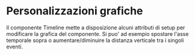 # Personalizzazioni grafiche

Il componente Timeline mette a disposizione alcuni attributi di setup per modificare la grafica del componente. Si puo' ad esempio spostare l'asse temporale sopra o aumentare/diminuire la distanza verticale tra i singoli eventi.

